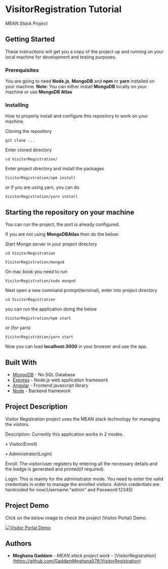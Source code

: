 # VisitorRegistration Tutorial

*MEAN Stack Project*

## Getting Started

These instructions will get you a copy of the project up and running on your local machine for development and testing purposes.

### Prerequisites

You are going to need **Node.js**, **MongoDB** and **npm** or **yarn** installed on your machine.
**Note**: You can either install **MongoDB** locally on your machine or use **MongoDB Atlas**

### Installing

How to properly install and configure this repository to work on your machine.

Cloning the repository

```
git clone ...
```

Enter cloned directory

```
cd VisitorRegistration/
```

Enter project directory and install the packages

```
VisitorRegistration/npm install
```
or if you are using yarn, you can do

```
VisitorRegistration/yarn install
```

## Starting the repository on your machine

You can run the project, the port is already configured.

If you are not using **MongoDBAtlas** then do the below:

Start Mongo server in your project directory

```
cd VisitorRegistration
```

```
VisitorRegistration/mongod
```
On mac book you need to run

```
VisitorRegistration/sudo mongod
```

Next open a new command prompt(terminal), enter into project directory

```
cd VisitorRegistration
```
you can run the application doing the below

```
VisitorRegistration/npm start
```
or (for yarn)

```
VisitorRegistration/yarn start
```

Now you can load **localhost:3000** in your browser and use the app.

## Built With

* [MongoDB](https://www.mongodb.com/) - No SQL Database
* [Express](https://expressjs.com/) - Node.js web application framework
* [Angular](https://angular.io/) - Frontend javascript library
* [Node](https://nodejs.org/en/) - Backend framework

## Project Description

Visitor Registration project uses the MEAN stack technology for managing the visitors.

Description: Currently this application works in 2 modes.

• Visitor(Enroll)

• Administrator(Login)

Enroll: The visitor/user registers by entering all the necessary details and the badge is generated and printed(if required).

Login: This is mainly for the administrator mode. You need to enter the valid credentials in order to manage the enrolled visitors. Admin credentials are hardcoded for now(Username:"admin" and Password:12345)

## Project Demo

Click on the below image to check the project (Visitor Portal) Demo.

[![Visitor Portal Demo](https://i9.ytimg.com/vi_webp/qoIQs76nt9k/hqdefault.webp?sqp=CNSThuQF&rs=AOn4CLD6HvzYCLkQg3gZ8jpbKUgoktolGg)](https://www.youtube.com/watch?v=qoIQs76nt9k&t=2s "Visitor Portal Demo")

## Authors

* **Meghana Gaddam** - *MEAN stack project work* - [VisitorRegistration]
(https://github.com/GaddamMeghana578/VisitorRegistration)
